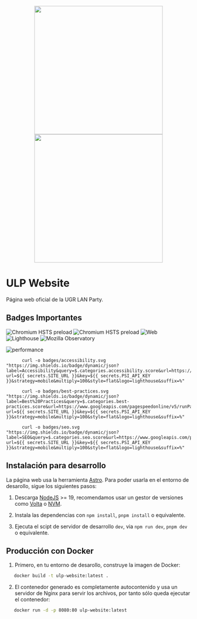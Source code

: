 <p align="center">
  <img align="center" src="https://github.com/chelunike/ulp-website/blob/master/public/assets/logo/logo-black.png?raw=True#gh-light-mode-only" width="350" height="350">
  <img align="center" src="https://github.com/chelunike/ulp-website/blob/master/public/assets/logo/logo-white.png?raw=True#gh-dark-mode-only" width="350" height="350">
</p>

# ULP Website

Página web oficial de la UGR LAN Party.

## Badges Importantes


![Chromium HSTS preload](https://img.shields.io/hsts/preload/:secrets.SITE_URL)
![Chromium HSTS preload](https://img.shields.io/hsts/preload/:ulp.ugr.es)
![Web](https://img.shields.io/website?url=ulp.ugr.es)
![Lighthouse](https://img.shields.io/endpoint?url=<your-lighthouse-json>)
![Mozilla Observatory](https://img.shields.io/mozilla-observatory/grade/)

![performance](https://img.shields.io/badge/dynamic/json?label=Performance&query=$.categories.performance.score&url=https://www.googleapis.com/pagespeedonline/v5/runPagespeed?url=${{secrets.SITE_URL}}&key=${{secrets.PSI_API_KEY}}&strategy=mobile&multiply=100&style=flat&logo=lighthouse&suffix=%)



          
          curl -o badges/accessibility.svg "https://img.shields.io/badge/dynamic/json?label=Accessibility&query=$.categories.accessibility.score&url=https://www.googleapis.com/pagespeedonline/v5/runPagespeed?url=${{ secrets.SITE_URL }}&key=${{ secrets.PSI_API_KEY }}&strategy=mobile&multiply=100&style=flat&logo=lighthouse&suffix=%"
          
          curl -o badges/best-practices.svg "https://img.shields.io/badge/dynamic/json?label=Best%20Practices&query=$.categories.best-practices.score&url=https://www.googleapis.com/pagespeedonline/v5/runPagespeed?url=${{ secrets.SITE_URL }}&key=${{ secrets.PSI_API_KEY }}&strategy=mobile&multiply=100&style=flat&logo=lighthouse&suffix=%"
          
          curl -o badges/seo.svg "https://img.shields.io/badge/dynamic/json?label=SEO&query=$.categories.seo.score&url=https://www.googleapis.com/pagespeedonline/v5/runPagespeed?url=${{ secrets.SITE_URL }}&key=${{ secrets.PSI_API_KEY }}&strategy=mobile&multiply=100&style=flat&logo=lighthouse&suffix=%"


## Instalación para desarrollo

La página web usa la herramienta [Astro](https://astro.build/). Para poder usarla en el entorno de desarollo, sigue los siguientes pasos:

1. Descarga [NodeJS](https://nodejs.org/en) >= 19, recomendamos usar un gestor de versiones como [Volta](https://volta.sh/) o [NVM](https://github.com/nvm-sh/nvm).

1. Instala las dependencias con `npm install`, `pnpm install` o equivalente.

1. Ejecuta el scipt de servidor de desarrollo `dev`, via `npm run dev`, `pnpm dev` o equivalente.

## Producción con Docker

1. Primero, en tu entorno de desarollo, construye la imagen de Docker:

```bash
   docker build -t ulp-website:latest .

```

2. El contenedor generado es completamente autocontenido y usa un servidor de Nginx para servir los archivos, por tanto sólo queda ejecutar el contenedor:

```bash
   docker run -d -p 8080:80 ulp-website:latest
```
